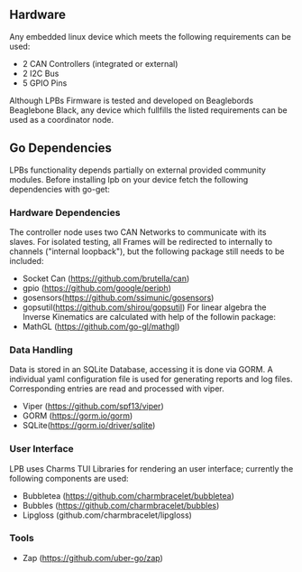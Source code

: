 ## Hardware
Any embedded linux device which meets the following requirements can be used:
- 2 CAN Controllers (integrated or external)
- 2 I2C Bus
- 5 GPIO Pins

Although LPBs Firmware is tested and developed on Beaglebords Beaglebone Black, any device
which fullfills the listed requirements can be used as a coordinator node.

## Go Dependencies
LPBs functionality depends partially on external provided community modules.
Before installing lpb on your device fetch the following dependencies with go-get:

### Hardware Dependencies
The controller node uses two CAN Networks to communicate with its slaves.
For isolated testing, all Frames will be redirected to internally to channels ("internal loopback"), but the following
package still needs to be included:

- Socket Can (https://github.com/brutella/can)
- gpio (https://github.com/google/periph)
- gosensors(https://github.com/ssimunic/gosensors)
- gopsutil(https://github.com/shirou/gopsutil)
For linear algebra the Inverse Kinematics are calculated with help of the followin package:
- MathGL (https://github.com/go-gl/mathgl)

### Data Handling
Data is stored in an SQLite Database, accessing it is done via GORM.
A individual yaml configuration file is used for generating reports and log files.
Corresponding entries are read and processed with viper.

- Viper (https://github.com/spf13/viper)
- GORM (https://gorm.io/gorm)
- SQLite(https://gorm.io/driver/sqlite)

### User Interface

LPB uses Charms TUI Libraries for rendering an user interface;
currently the following components are used:
- Bubbletea (https://github.com/charmbracelet/bubbletea)
- Bubbles (https://github.com/charmbracelet/bubbles)
- Lipgloss (github.com/charmbracelet/lipgloss)

### Tools
- Zap (https://github.com/uber-go/zap)